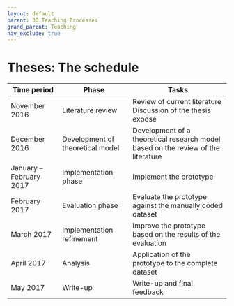 ```yaml
---
layout: default
parent: 30 Teaching Processes
grand_parent: Teaching
nav_exclude: true
---
```


# Theses: The schedule

|  			Time period 		             |  			Phase 		                            |  			Tasks 		                                                                               |
|---------------------------|------------------------------------|---------------------------------------------------------------------------------------|
|  			November 2016 		           |  			Literature review 		                |  			 Review of current literature 				 Discussion of the thesis exposé 			 		                     |
|  			December 2016 		           |  			Development of theoretical model 		 |  			 Development of a theoretical research model based on 				the review of the literature 			 		 |
|  			January – February 2017 		 |  			Implementation phase 		             |  			 Implement the prototype 			 		                                                           |
|  			February 2017 		           |  			Evaluation phase 		                 |  			 Evaluate the prototype against the manually coded 				dataset 			 		                         |
|  			March 2017 		              |  			Implementation refinement 		        |  			 Improve the prototype based on the results of the 				evaluation 			 		                      |
|  			April 2017 		              |  			Analysis 		                         |  			 Application of the prototype to the complete dataset 			 		                              |
|  			May 2017 		                |  			Write-up 		                         |  			 Write-up and final feedback 			 		                                                       |